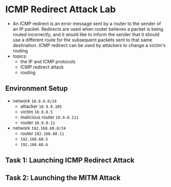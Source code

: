 # ICMP Redirect Attack Lab
- An ICMP redirect is an error message sent by a router to the sender of an IP packet. Redirects are used when router believes a packet is being routed incorrectly, and it would like to inform the sender that it should use a different route for the subsequent packets sent to that same destination. ICMP redirect can be used by attackers to change a victim's routing
- topics:
    - the IP and ICMP protocols
    - ICMP redirect attack
    - routing

## Environment Setup
- network `10.9.0.0/24`
    - attacker `10.9.0.105`
    - victim `10.9.0.5`
    - malicious router `10.9.0.111`
    - router `10.9.0.11`
- network `192.168.60.0/24`
    - router `192.168.60.11`
    - `192.168.60.5`
    - `192.168.60.6`

## Task 1: Launching ICMP Redirect Attack

## Task 2: Launching the MITM Attack
